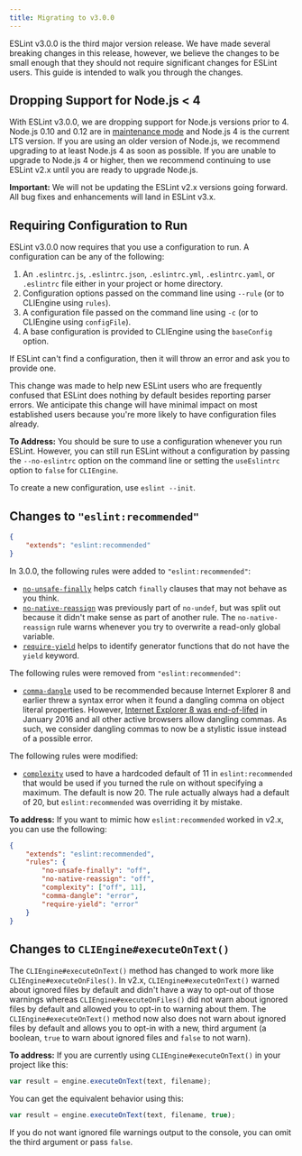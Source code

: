 ```yaml
---
title: Migrating to v3.0.0
---
```


ESLint v3.0.0 is the third major version release. We have made several breaking changes in this release, however, we believe the changes to be small enough that they should not require significant changes for ESLint users. This guide is intended to walk you through the changes.

## Dropping Support for Node.js < 4

With ESLint v3.0.0, we are dropping support for Node.js versions prior to 4. Node.js 0.10 and 0.12 are in [maintenance mode](https://github.com/nodejs/Release) and Node.js 4 is the current LTS version. If you are using an older version of Node.js, we recommend upgrading to at least Node.js 4 as soon as possible. If you are unable to upgrade to Node.js 4 or higher, then we recommend continuing to use ESLint v2.x until you are ready to upgrade Node.js.

**Important:** We will not be updating the ESLint v2.x versions going forward. All bug fixes and enhancements will land in ESLint v3.x.

## Requiring Configuration to Run

ESLint v3.0.0 now requires that you use a configuration to run. A configuration can be any of the following:

1. An `.eslintrc.js`, `.eslintrc.json`, `.eslintrc.yml`, `.eslintrc.yaml`, or `.eslintrc` file either in your project or home directory.
2. Configuration options passed on the command line using `--rule` (or to CLIEngine using `rules`).
3. A configuration file passed on the command line using `-c` (or to CLIEngine using `configFile`).
4. A base configuration is provided to CLIEngine using the `baseConfig` option.

If ESLint can't find a configuration, then it will throw an error and ask you to provide one.

This change was made to help new ESLint users who are frequently confused that ESLint does nothing by default besides reporting parser errors. We anticipate this change will have minimal impact on most established users because you're more likely to have configuration files already.

**To Address:** You should be sure to use a configuration whenever you run ESLint. However, you can still run ESLint without a configuration by passing the `--no-eslintrc` option on the command line or setting the `useEslintrc` option to `false` for `CLIEngine`.

To create a new configuration, use `eslint --init`.

## Changes to `"eslint:recommended"`

```json
{
    "extends": "eslint:recommended"
}
```

In 3.0.0, the following rules were added to `"eslint:recommended"`:

-   [`no-unsafe-finally`](../rules/no-unsafe-finally) helps catch `finally` clauses that may not behave as you think.
-   [`no-native-reassign`](../rules/no-native-reassign) was previously part of `no-undef`, but was split out because it didn't make sense as part of another rule. The `no-native-reassign` rule warns whenever you try to overwrite a read-only global variable.
-   [`require-yield`](../rules/require-yield) helps to identify generator functions that do not have the `yield` keyword.

The following rules were removed from `"eslint:recommended"`:

-   [`comma-dangle`](../rules/comma-dangle) used to be recommended because Internet Explorer 8 and earlier threw a syntax error when it found a dangling comma on object literal properties. However, [Internet Explorer 8 was end-of-lifed](https://www.microsoft.com/en-us/WindowsForBusiness/End-of-IE-support) in January 2016 and all other active browsers allow dangling commas. As such, we consider dangling commas to now be a stylistic issue instead of a possible error.

The following rules were modified:

-   [`complexity`](../rules/complexity) used to have a hardcoded default of 11 in `eslint:recommended` that would be used if you turned the rule on without specifying a maximum. The default is now 20. The rule actually always had a default of 20, but `eslint:recommended` was overriding it by mistake.

**To address:** If you want to mimic how `eslint:recommended` worked in v2.x, you can use the following:

```json
{
    "extends": "eslint:recommended",
    "rules": {
        "no-unsafe-finally": "off",
        "no-native-reassign": "off",
        "complexity": ["off", 11],
        "comma-dangle": "error",
        "require-yield": "error"
    }
}
```

## Changes to `CLIEngine#executeOnText()`

The `CLIEngine#executeOnText()` method has changed to work more like `CLIEngine#executeOnFiles()`. In v2.x, `CLIEngine#executeOnText()` warned about ignored files by default and didn't have a way to opt-out of those warnings whereas `CLIEngine#executeOnFiles()` did not warn about ignored files by default and allowed you to opt-in to warning about them. The `CLIEngine#executeOnText()` method now also does not warn about ignored files by default and allows you to opt-in with a new, third argument (a boolean, `true` to warn about ignored files and `false` to not warn).

**To address:** If you are currently using `CLIEngine#executeOnText()` in your project like this:

```js
var result = engine.executeOnText(text, filename);
```

You can get the equivalent behavior using this:

```js
var result = engine.executeOnText(text, filename, true);
```

If you do not want ignored file warnings output to the console, you can omit the third argument or pass `false`.
